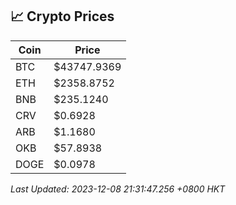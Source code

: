 ## 📈 Crypto Prices

| Coin | Price |
| ---- | ----- |
| BTC | $43747.9369 |
| ETH | $2358.8752 |
| BNB | $235.1240 |
| CRV | $0.6928 |
| ARB | $1.1680 |
| OKB | $57.8938 |
| DOGE | $0.0978 |

_Last Updated: 2023-12-08 21:31:47.256 +0800 HKT_